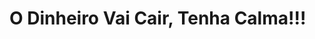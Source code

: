 <!DOCTYPE html>
<html lang="pt-BR">
<head>
    <meta charset="UTF-8">
    <meta name="viewport" content="width=device-width, initial-scale=1.0">
</head>
<body>
    <h1>O Dinheiro Vai Cair, Tenha Calma!!!</h1>
</body>
</html>
